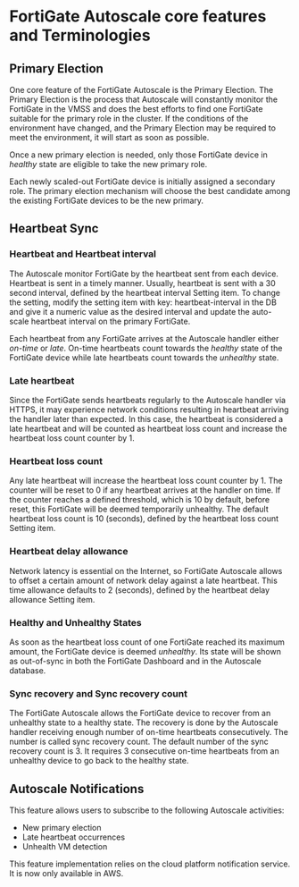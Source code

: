# FortiGate Autoscale core features and Terminologies

## Primary Election

One core feature of the FortiGate Autoscale is the Primary Election. The Primary Election is the process that Autoscale will constantly monitor the FortiGate in the VMSS and does the best efforts to find one FortiGate suitable for the primary role in the cluster. If the conditions of the environment have changed, and the Primary Election may be required to meet the environment, it will start as soon as possible.

Once a new primary election is needed, only those FortiGate device in *healthy* state are eligible to take the new primary role.

Each newly scaled-out FortiGate device is initially assigned a secondary role. The primary election mechanism will choose the best candidate among the existing FortiGate devices to be the new primary.

## Heartbeat Sync

### Heartbeat and Heartbeat interval

The Autoscale monitor FortiGate by the heartbeat sent from each device. Heartbeat is sent in a timely manner. Usually, heartbeat is sent with a 30 second interval, defined by the heartbeat interval Setting item. To change the setting, modify the setting item with key: heartbeat-interval in the DB and give it a numeric value as the desired interval and update the auto-scale heartbeat interval on the primary FortiGate.

Each heartbeat from any FortiGate arrives at the Autoscale handler either *on-time* or *late*. On-time heartbeats count towards the *healthy* state of the FortiGate device while late heartbeats count towards the *unhealthy* state.

### Late heartbeat

Since the FortiGate sends heartbeats regularly to the Autoscale handler via HTTPS, it may experience network conditions resulting in heartbeat arriving the handler later than expected. In this case, the heartbeat is considered a late heartbeat and will be counted as heartbeat loss count and increase the heartbeat loss count counter by 1.

### Heartbeat loss count

Any late heartbeat will increase the heartbeat loss count counter by 1. The counter will be reset to 0 if any heartbeat arrives at the handler on time. If the counter reaches a defined threshold, which is 10 by default, before reset, this FortiGate will be deemed temporarily unhealthy. The default heartbeat loss count is 10 (seconds), defined by the heartbeat loss count Setting item.

### Heartbeat delay allowance

Network latency is essential on the Internet, so FortiGate Autoscale allows to offset a certain amount of network delay against a late heartbeat. This time allowance defaults to 2 (seconds), defined by the heartbeat delay allowance Setting item.

### Healthy and Unhealthy States

As soon as the heartbeat loss count of one FortiGate reached its maximum amount, the FortiGate device is deemed _unhealthy_. Its state will be shown as out-of-sync in both the FortiGate Dashboard and in the Autoscale database.

### Sync recovery and Sync recovery count

The FortiGate Autoscale allows the FortiGate device to recover from an unhealthy state to a healthy state. The recovery is done by the Autoscale handler receiving enough number of on-time heartbeats consecutively. The number is called sync recovery count. The default number of the sync recovery count is 3. It requires 3 consecutive on-time heartbeats from an unhealthy device to go back to the healthy state.

## Autoscale Notifications

This feature allows users to subscribe to the following Autoscale activities:

- New primary election
- Late heartbeat occurrences
- Unhealth VM detection

This feature implementation relies on the cloud platform notification service. It is now only available in AWS.
